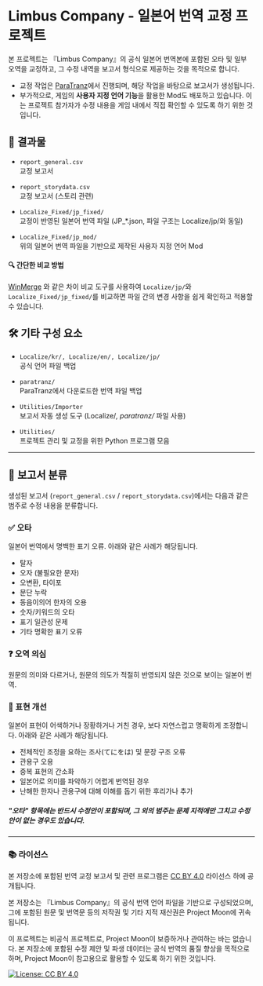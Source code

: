 # Limbus Company - 일본어 번역 교정 프로젝트

본 프로젝트는 『Limbus Company』의 공식 일본어 번역본에 포함된 오타 및 일부 오역을 교정하고, 그 수정 내역을 보고서 형식으로 제공하는 것을 목적으로 합니다.

- 교정 작업은 [ParaTranz](https://paratranz.cn/projects/14166)에서 진행되며, 해당 작업을 바탕으로 보고서가 생성됩니다.
- 부가적으로, 게임의 **사용자 지정 언어 기능**을 활용한 Mod도 배포하고 있습니다. 이는 프로젝트 참가자가 수정 내용을 게임 내에서 직접 확인할 수 있도록 하기 위한 것입니다.

## 📄 결과물

- `report_general.csv`  
  교정 보고서

- `report_storydata.csv`  
  교정 보고서 (스토리 관련)

- `Localize_Fixed/jp_fixed/`  
  교정이 반영된 일본어 번역 파일 (JP_*.json, 파일 구조는 Localize/jp/와 동일)

- `Localize_Fixed/jp_mod/`  
  위의 일본어 번역 파일을 기반으로 제작된 사용자 지정 언어 Mod
#### 🔍 간단한 비교 방법

[WinMerge](https://winmerge.org/?lang=ko) 와 같은 차이 비교 도구를 사용하여 `Localize/jp/`와 `Localize_Fixed/jp_fixed/`를 비교하면 파일 간의 변경 사항을 쉽게 확인하고 적용할 수 있습니다.


## 🛠 기타 구성 요소

- `Localize/kr/, Localize/en/, Localize/jp/`  
  공식 언어 파일 백업

- `paratranz/`  
  ParaTranz에서 다운로드한 번역 파일 백업

- `Utilities/Importer`  
  보고서 자동 생성 도구 (Localize/*, paratranz/* 파일 사용)

- `Utilities/`  
  프로젝트 관리 및 교정을 위한 Python 프로그램 모음

---

## 📝 보고서 분류

생성된 보고서 (`report_general.csv` / `report_storydata.csv`)에서는 다음과 같은 범주로 수정 내용을 분류합니다.

### ✅ 오타
일본어 번역에서 명백한 표기 오류. 아래와 같은 사례가 해당됩니다.

- 탈자
- 오자 (불필요한 문자)
- 오변환, 타이포
- 문단 누락
- 동음이의어 한자의 오용
- 숫자/키워드의 오타
- 표기 일관성 문제
- 기타 명확한 표기 오류

### ❓ 오역 의심
원문의 의미와 다르거나, 원문의 의도가 적절히 반영되지 않은 것으로 보이는 일본어 번역.

### 💬 표현 개선
일본어 표현이 어색하거나 장황하거나 거친 경우, 보다 자연스럽고 명확하게 조정합니다. 아래와 같은 사례가 해당됩니다.

- 전체적인 조정을 요하는 조사(てにをは) 및 문장 구조 오류
- 관용구 오용
- 중복 표현의 간소화
- 일본어로 의미를 파악하기 어렵게 번역된 경우
- 난해한 한자나 관용구에 대해 이해를 돕기 위한 후리가나 추가

##### "오타" 항목에는 반드시 수정안이 포함되며, 그 외의 범주는 문제 지적에만 그치고 수정안이 없는 경우도 있습니다.

---

### 📚 라이선스

본 저장소에 포함된 번역 교정 보고서 및 관련 프로그램은 [CC BY 4.0](https://creativecommons.org/licenses/by/4.0/) 라이선스 하에 공개됩니다.

본 저장소는 『Limbus Company』의 공식 번역 언어 파일을 기반으로 구성되었으며, 그에 포함된 원문 및 번역문 등의 저작권 및 기타 지적 재산권은 Project Moon에 귀속됩니다.

이 프로젝트는 비공식 프로젝트로, Project Moon이 보증하거나 관여하는 바는 없습니다. 본 저장소에 포함된 수정 제안 및 파생 데이터는 공식 번역의 품질 향상을 목적으로 하며, Project Moon이 참고용으로 활용할 수 있도록 하기 위한 것입니다.

[![License: CC BY 4.0](https://img.shields.io/badge/License-CC%20BY%204.0-lightgrey.svg)](https://creativecommons.org/licenses/by/4.0/)
